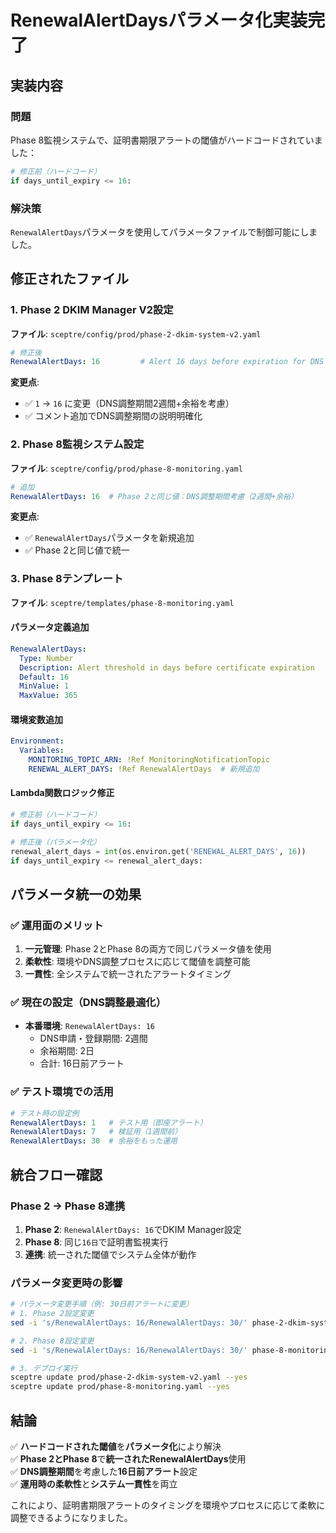 # RenewalAlertDaysパラメータ化実装完了

## 実装内容

### 問題
Phase 8監視システムで、証明書期限アラートの閾値がハードコードされていました：
```python
# 修正前（ハードコード）
if days_until_expiry <= 16:
```

### 解決策
`RenewalAlertDays`パラメータを使用してパラメータファイルで制御可能にしました。

## 修正されたファイル

### 1. Phase 2 DKIM Manager V2設定
**ファイル**: `sceptre/config/prod/phase-2-dkim-system-v2.yaml`
```yaml
# 修正後
RenewalAlertDays: 16         # Alert 16 days before expiration for DNS coordination (2 weeks + buffer)
```

**変更点**:
- ✅ `1` → `16` に変更（DNS調整期間2週間+余裕を考慮）
- ✅ コメント追加でDNS調整期間の説明明確化

### 2. Phase 8監視システム設定
**ファイル**: `sceptre/config/prod/phase-8-monitoring.yaml`
```yaml
# 追加
RenewalAlertDays: 16  # Phase 2と同じ値：DNS調整期間考慮（2週間+余裕）
```

**変更点**:
- ✅ `RenewalAlertDays`パラメータを新規追加
- ✅ Phase 2と同じ値で統一

### 3. Phase 8テンプレート
**ファイル**: `sceptre/templates/phase-8-monitoring.yaml`

#### パラメータ定義追加
```yaml
RenewalAlertDays:
  Type: Number
  Description: Alert threshold in days before certificate expiration
  Default: 16
  MinValue: 1
  MaxValue: 365
```

#### 環境変数追加
```yaml
Environment:
  Variables:
    MONITORING_TOPIC_ARN: !Ref MonitoringNotificationTopic
    RENEWAL_ALERT_DAYS: !Ref RenewalAlertDays  # 新規追加
```

#### Lambda関数ロジック修正
```python
# 修正前（ハードコード）
if days_until_expiry <= 16:

# 修正後（パラメータ化）
renewal_alert_days = int(os.environ.get('RENEWAL_ALERT_DAYS', 16))
if days_until_expiry <= renewal_alert_days:
```

## パラメータ統一の効果

### ✅ **運用面のメリット**
1. **一元管理**: Phase 2とPhase 8の両方で同じパラメータ値を使用
2. **柔軟性**: 環境やDNS調整プロセスに応じて閾値を調整可能
3. **一貫性**: 全システムで統一されたアラートタイミング

### ✅ **現在の設定（DNS調整最適化）**
- **本番環境**: `RenewalAlertDays: 16`
  - DNS申請・登録期間: 2週間
  - 余裕期間: 2日
  - 合計: 16日前アラート

### ✅ **テスト環境での活用**
```yaml
# テスト時の設定例
RenewalAlertDays: 1   # テスト用（即座アラート）
RenewalAlertDays: 7   # 検証用（1週間前）
RenewalAlertDays: 30  # 余裕をもった運用
```

## 統合フロー確認

### Phase 2 → Phase 8連携
1. **Phase 2**: `RenewalAlertDays: 16`でDKIM Manager設定
2. **Phase 8**: 同じ`16日`で証明書監視実行
3. **連携**: 統一された閾値でシステム全体が動作

### パラメータ変更時の影響
```bash
# パラメータ変更手順（例: 30日前アラートに変更）
# 1. Phase 2設定変更
sed -i 's/RenewalAlertDays: 16/RenewalAlertDays: 30/' phase-2-dkim-system-v2.yaml

# 2. Phase 8設定変更  
sed -i 's/RenewalAlertDays: 16/RenewalAlertDays: 30/' phase-8-monitoring.yaml

# 3. デプロイ実行
sceptre update prod/phase-2-dkim-system-v2.yaml --yes
sceptre update prod/phase-8-monitoring.yaml --yes
```

## 結論

✅ **ハードコードされた閾値**を**パラメータ化**により解決  
✅ **Phase 2とPhase 8**で**統一されたRenewalAlertDays**使用  
✅ **DNS調整期間**を考慮した**16日前アラート**設定  
✅ **運用時の柔軟性**と**システム一貫性**を両立

これにより、証明書期限アラートのタイミングを環境やプロセスに応じて柔軟に調整できるようになりました。
